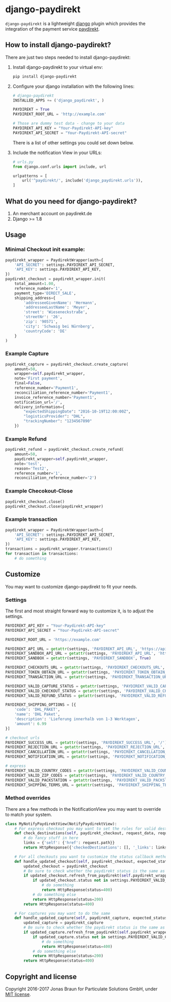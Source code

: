 # django-paydirekt

`django-paydirekt` is a lightweight [django](http://djangoproject.com) plugin which provides the integration of the payment service [paydirekt](https://www.paydirekt.de/).

## How to install django-paydirekt?

There are just two steps needed to install django-paydirekt:

1. Install django-paydirekt to your virtual env:

	```bash
	pip install django-paydirekt
	```

2. Configure your django installation with the following lines:

	```python
    # django-paydirekt
    INSTALLED_APPS += ('django_paydirekt', )

    PAYDIREKT = True
    PAYDIREKT_ROOT_URL = 'http://example.com'

    # Those are dummy test data - change to your data
    PAYDIREKT_API_KEY = "Your-Paydirekt-API-key"
    PAYDIREKT_API_SECRET = "Your-Paydirekt-API-secret"
	```

    There is a list of other settings you could set down below.

3. Include the notification View in your URLs:

	```python
    # urls.py
    from django.conf.urls import include, url

    urlpatterns = [
        url('^paydirekt/', include('django_paydirekt.urls')),
    ]
	```

## What do you need for django-paydirekt?

1. An merchant account on paydirekt.de
2. Django >= 1.8

## Usage

### Minimal Checkout init example:

```python
paydirekt_wrapper = PaydirektWrapper(auth={
    'API_SECRET': settings.PAYDIREKT_API_SECRET,
    'API_KEY': settings.PAYDIREKT_API_KEY,
})
paydirekt_checkout = paydirekt_wrapper.init(
    total_amount=1.00,
    reference_number='1',
    payment_type='DIRECT_SALE',
    shipping_address={
        'addresseeGivenName': 'Hermann',
        'addresseeLastName': 'Meyer',
        'street': 'Wieseneckstraße',
        'streetNr': '26',
        'zip': '90571',
        'city': 'Schwaig bei Nürnberg',
        'countryCode': 'DE'
    }
)
```

### Example Capture

```python
paydirekt_capture = paydirekt_checkout.create_capture(
    amount=50,
    wrapper=self.paydirekt_wrapper,
    note='First payment',
    final=False,
    reference_number='Payment1',
    reconciliation_reference_number='Payment1',
    invoice_reference_number='Payment1',
    notification_url='/',
    delivery_information={
        "expectedShippingDate": "2016-10-19T12:00:00Z",
        "logisticsProvider": "DHL",
        "trackingNumber": "1234567890"
    })
```

### Example Refund

```python
paydirekt_refund = paydirekt_checkout.create_refund(
    amount=50,
    paydirekt_wrapper=self.paydirekt_wrapper,
    note='test',
    reason='Test2',
    reference_number='1',
    reconciliation_reference_number='2')
```

### Example Checokout-Close

```python
paydirekt_checkout.close()
paydirekt_checkout.close(paydirekt_wrapper)
```

### Example transaction

```python
paydirekt_wrapper = PaydirektWrapper(auth={
    'API_SECRET': settings.PAYDIREKT_API_SECRET,
    'API_KEY': settings.PAYDIREKT_API_KEY,
})
transactions = paydirekt_wrapper.transactions()
for transaction in transactions:
    # do something
```

## Customize

You may want to customize django-paydirekt to fit your needs.

### Settings

The first and most straight forward way to customize it, is to adjust the settings.

```python
PAYDIREKT_API_KEY = "Your-Paydirekt-API-key"
PAYDIREKT_API_SECRET = "Your-Paydirekt-API-secret"

PAYDIREKT_ROOT_URL = 'https://example.com'

PAYDIREKT_API_URL = getattr(settings, 'PAYDIREKT_API_URL', 'https://api.paydirekt.de')
PAYDIREKT_SANDBOX_API_URL = getattr(settings, 'PAYDIREKT_API_URL', 'https://api.sandbox.paydirekt.de')
PAYDIREKT_SANDBOX = getattr(settings, 'PAYDIREKT_SANDBOX', True)

PAYDIREKT_CHECKOUTS_URL = getattr(settings, 'PAYDIREKT_CHECKOUTS_URL', '/api/checkout/v1/checkouts')
PAYDIREKT_TOKEN_OBTAIN_URL = getattr(settings, 'PAYDIREKT_TOKEN_OBTAIN_URL', '/api/merchantintegration/v1/token/obtain')
PAYDIREKT_TRANSACTION_URL = getattr(settings, 'PAYDIREKT_TRANSACTION_URL', '/api/reporting/v1/reports/transactions')

PAYDIREKT_VALID_CAPTURE_STATUS = getattr(settings, 'PAYDIREKT_VALID_CAPTURE_STATUS', ['PENDING', 'SUCCESSFUL', 'REJECTED'])
PAYDIREKT_VALID_CHECKOUT_STATUS = getattr(settings, 'PAYDIREKT_VALID_CHECKOUT_STATUS', ['OPEN', 'PENDING', 'APPROVED', 'REJECTED', 'CANCELED', 'CLOSED', 'EXPIRED'])
PAYDIREKT_VALID_REFUND_STATUS = getattr(settings, 'PAYDIREKT_VALID_REFUND_STATUS', ['PENDING', 'SUCCESSFUL', 'ERROR', 'FAILED'])

PAYDIREKT_SHIPPING_OPTIONS = [{
    'code': 'DHL_PAKET',
    'name': 'DHL Paket',
    'description': 'Lieferung innerhalb von 1-3 Werktagen',
    'amount': 6.99
}]

# checkout urls
PAYDIREKT_SUCCESS_URL = getattr(settings, 'PAYDIREKT_SUCCESS_URL', '/')
PAYDIREKT_REJECTION_URL = getattr(settings, 'PAYDIREKT_REJECTION_URL', '/')
PAYDIREKT_CANCELLATION_URL = getattr(settings, 'PAYDIREKT_CANCELLATION_URL', '/')
PAYDIREKT_NOTIFICATION_URL = getattr(settings, 'PAYDIREKT_NOTIFICATION_URL', '/paydirekt/notify/')

# express
PAYDIREKT_VALID_COUNTRY_CODES = getattr(settings, 'PAYDIREKT_VALID_COUNTRY_CODES', ['DE'])
PAYDIREKT_VALID_ZIP_CODES = getattr(settings, 'PAYDIREKT_VALID_COUNTRY_CODES', ['*'])
PAYDIREKT_VALID_PACKSTATION = getattr(settings, 'PAYDIREKT_VALID_PACKSTATION', True)
PAYDIREKT_SHIPPING_TERMS_URL = getattr(settings, 'PAYDIREKT_SHIPPING_TERMS_URL', '/')
```

### Method overrides

There are a few methods in the NotificationView you may want to override to match your system.

```python
class MyNotifyPaydirektView(NotifyPaydirektView):
    # For express checkout you may want to set the rules for valid destinations
    def check_destinations(self, paydirekt_checkout, request_data, request):
        # do fancy stuff in here
        links = {'self': {'href': request.path}}
        return HttpResponse({'checkedDestinations': [], '_links': links}, status=200, content_type='application/hal+json;charset=UTF-8')

    # For all checkouts you want to customize the status callback method
    def handle_updated_checkout(self, paydirekt_checkout, expected_status=None):
        updated_checkout = paydirekt_checkout
        # Be sure to check whether the paydirekt status is the same as in the notification for security reasons
        if updated_checkout.refresh_from_paydirekt(self.paydirekt_wrapper, expected_status=expected_status):
            if updated_checkout.status not in settings.PAYDIREKT_VALID_CHECKOUT_STATUS:
                # do something
                return HttpResponse(status=400)
            # do something else
            return HttpResponse(status=200)
        return HttpResponse(status=400)

    # For captures you may want to do the same
    def handle_updated_capture(self, paydirekt_capture, expected_status=None):
        updated_capture = paydirekt_capture
        # Be sure to check whether the paydirekt status is the same as in the notification for security reasons
        if updated_capture.refresh_from_paydirekt(self.paydirekt_wrapper, expected_status=expected_status):
            if updated_capture.status not in settings.PAYDIREKT_VALID_CAPTURE_STATUS:
                # do something
                return HttpResponse(status=400)
            # do something else
            return HttpResponse(status=200)
        return HttpResponse(status=400)
```

## Copyright and license

Copyright 2016-2017 Jonas Braun for Particulate Solutions GmbH, under [MIT license](https://github.com/minddust/bootstrap-progressbar/blob/master/LICENSE).
